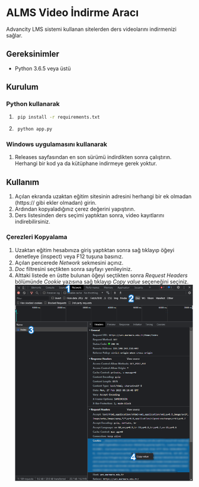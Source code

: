 # ALMS Video İndirme Aracı

Advancity LMS sistemi kullanan sitelerden ders videolarını indirmenizi sağlar.

## Gereksinimler

- Python 3.6.5 veya üstü

## Kurulum

### Python kullanarak

1. ```bash
    pip install -r requirements.txt
    ```
2. ```bash
    python app.py
    ```

### Windows uygulamasını kullanarak

1. Releases sayfasından en son sürümü indirdikten sonra çalıştırın.
Herhangi bir kod ya da kütüphane indirmeye gerek yoktur.

## Kullanım

1. Açılan ekranda uzaktan eğitim sitesinin adresini herhangi bir ek olmadan (https:// gibi ekler olmadan) girin.
2. Ardından kopyaladığınız çerez değerini yapıştırın.
3. Ders listesinden ders seçimi yaptıktan sonra, video kayıtlarını indirebilirsiniz.

### Çerezleri Kopyalama

1. Uzaktan eğitim hesabınıza giriş yaptıktan sonra sağ tıklayıp öğeyi denetleye (inspect) veya F12 tuşuna basınız.
2. Açılan pencerede *Network* sekmesini açınız.
3. *Doc* filtresini seçtikten sonra sayfayı yenileyiniz.
4. Alttaki listede en üstte bulunan öğeyi seçtikten sonra *Request Headers* bölümünde *Cookie* yazısına sağ tıklayıp
   *Copy value* seçeneğini seçiniz.
![Çerezleri kopyalama](/docs/cookies.png "Çerezleri kopyalama")
